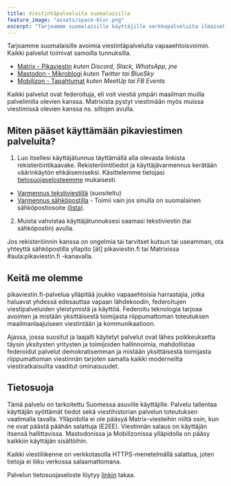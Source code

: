 ```yaml
---
title: Viestintäpalveluita suomalaisille
feature_image: "assets/space-blur.png"
excerpt: "Tarjoamme suomalaisille käyttäjille verkkopalveluita ilmaiseksi"
---
```


Tarjoamme suomalaisille avoimia viestintäpalveluita vapaaehtoisvoimin. Kaikki palvelut toimivat samoilla tunnuksilla.

* [Matrix - Pikaviestin](/matrix) *kuten Discord, Slack, WhatsApp, jne*
* [Mastodon - Mikroblogi](/mastodon) *kuten Twitter tai BlueSky*
* [Mobilizon - Tapahtumat](/mobilizon) *kuten MeetUp tai FB Events*

Kaikki palvelut ovat federoituja, eli voit viestiä ympäri maailman muilla palvelimilla olevien kanssa. Matrixista pystyt viestimään myös muissa viestimissä olevien kanssa ns. siltojen avulla.

## Miten pääset käyttämään pikaviestimen palveluita?

1. Luo itsellesi käyttäjätunnus täyttämällä alla olevasta linkista rekisteröintikaavake. Rekisteröintitiedot ja käyttäjävarmennus kerätään väärinkäytön ehkäisemiseksi. Käsittelemme tietojasi [tietosuojaselosteemme](https://www.pikaviestin.fi/tietosuojaseloste.pdf) mukaisesti.
- [Varmennus tekstiviestillä](https://login.pikaviestin.fi/if/flow/enrollment-with-sms-verification/) (suositeltu)
- [Varmennus sähköpostilla](https://login.pikaviestin.fi/if/flow/matrix-enrollment/) - Toimii vain jos sinulla on suomalainen sähköpostiosoite ([lista](https://github.com/pikaviestin/documentation/blob/main/email_validation_policy.py)).
2. Muista vahvistaa käyttäjätunnuksesi saamasi tekstiviestin (tai sähköpostin) avulla.

Jos rekisteröinnin kanssa on ongelmia tai tarvitset kutsun tai useamman, ota yhteyttä sähköpostilla yllapito [ät] pikaviestin.fi tai Matrixissa #aula:pikaviestin.fi -kanavalla.

## Keitä me olemme

pikaviestin.fi-palvelua ylläpitää joukko vapaaehtoisia harrastajia, jotka haluavat yhdessä edesauttaa vapaan lähdekoodin, federoitujen viestipalveluiden yleistymistä ja käyttöä. Federoitu teknologia tarjoaa avoimen ja mistään yksittäisestä toimijasta riippumattoman toteutuksen maailmanlaajuiseen viestintään ja kommunikaatioon.

Ajassa, jossa suositut ja laajalti käytetyt palvelut ovat lähes poikkeuksetta täysin yksitysten yritysten ja toimijoiden hallinnoimia, mahdollistaa federoidut palvelut demokratisemman ja mistään yksittäisestä toimijasta riippumattoman viestinnän tarjoten samalla kaikki moderneilta viestiratkaisuilta vaaditut ominaisuudet.

## Tietosuoja

Tämä palvelu on tarkoitettu Suomessa asuville käyttäjille. Palvelu tallentaa käyttäjän syöttämät tiedot sekä viestihistorian palvelun toteutuksen vaatimalla tavalla. Ylläpidolla ei ole pääsyä
Matrix-viesteihin niiltä osin, kun ne ovat päästä päähän salattuja (E2EE). Viestinnän salaus on käyttäjän itsensä hallittavissa. Mastodonissa ja Mobilizonissa ylläpidolla on pääsy kaikkiin käyttäjän sisältöihin.

Kaikki viestiliikenne on verkkotasolla HTTPS-menetelmällä salattua, joten tietoja ei liiku verkossa salaamattomana.

Palvelun tietosuojaseloste löytyy [linkin](https://www.pikaviestin.fi/tietosuojaseloste.pdf) takaa.
